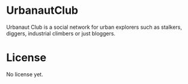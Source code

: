 # UrbanautClub

Urbanaut Club is a social network for urban explorers such as stalkers, diggers, industrial climbers or just bloggers.

# License

No license yet.